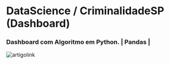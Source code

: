 # DataScience / CriminalidadeSP (Dashboard)
### Dashboard com Algoritmo em Python. | Pandas |
 
 ![artigolink](https://user-images.githubusercontent.com/76967004/105920600-6f6ea000-6016-11eb-8d37-975485bf74a8.jpg)
